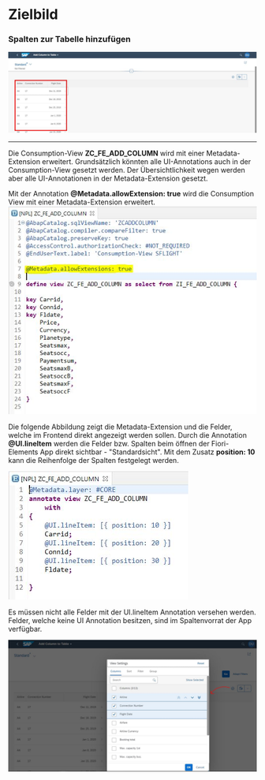 # Zielbild
### Spalten zur Tabelle hinzufügen 

![alt text](/img/addColumn2Table.jpg "Zielbild: Spalten zur Tabelle hinzufügen")

---

Die Consumption-View **ZC_FE_ADD_COLUMN** wird mit einer Metadata-Extension erweitert. Grundsätzlich könnten alle UI-Annotations auch in der Consumption-View gesetzt werden. Der Übersichtlichkeit wegen werden aber alle UI-Annotationen in der Metadata-Extension gesetzt.

Mit der Annotation **@Metadata.allowExtension: true** wird die Consumption View mit einer Metadata-Extension erweitert.
![alt text](/img/addColumn2TableConsumptionView.jpg "Consumption-View ZC_FE_ADD_COLUMN ")



Die folgende Abbildung zeigt die Metadata-Extension und die Felder, welche im Frontend direkt angezeigt werden sollen. Durch die Annotation **@UI.lineItem** werden die Felder bzw. Spalten beim öffnen der Fiori-Elements App direkt sichtbar - "Standardsicht". Mit dem Zusatz **position: 10** kann die Reihenfolge der Spalten festgelegt werden. 

![alt text](/img/addColumn2TableMetaDataExtension.jpg "Metadata-Extension der Consumption-View ZC_FE_ADD_COLUMN")

Es müssen nicht alle Felder mit der UI.lineItem Annotation versehen werden. Felder, welche keine UI Annotation besitzen, sind im Spaltenvorrat der App verfügbar.


![alt text](/img/addColumn2TableMoreFields.jpg "Weitere Felder bzw. Spalten")


